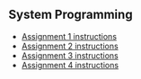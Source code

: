 ## System Programming

- [Assignment 1 instructions](https://github.com/TzviGreenfeld/SPL/blob/master/SPL_Assignment_1/HW1_SPL%20.pdf)
- [Assignment 2 instructions](https://github.com/TzviGreenfeld/SPL/blob/master/SPL_Assignment_2/Assignment2/Assignment%202%20SPL%20ver%206.pdf)
- [Assignment 3 instructions](https://github.com/TzviGreenfeld/SPL/blob/master/SPL_Assignment_3/Assignment3/assignmet3.pdf)
- [Assignment 4 instructions](https://github.com/TzviGreenfeld/SPL/blob/master/SPL_Assignment_4/pythonProject/specifications.pdf)

